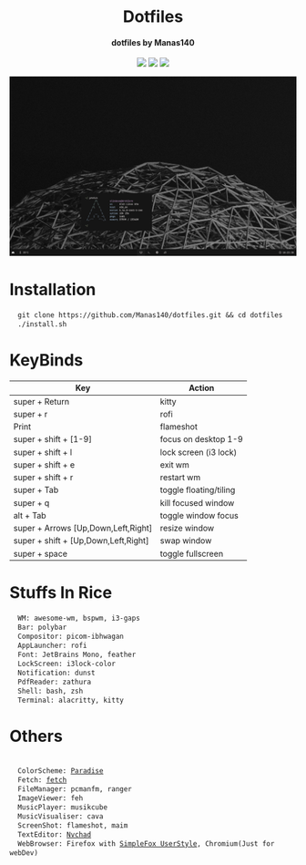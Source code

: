 <h1 align="center">Dotfiles</h1>
<h4 align="center">dotfiles by Manas140</h4>

<p align="center">
    <a href="https://github.com/Manas140/dotfiles/stargazers"><img src="https://img.shields.io/github/stars/Manas140/dotfiles?colorA=151515&colorB=8C977D&style=for-the-badge&logo=starship"></a>
    <a href="https://github.com/Manas140/dotfiles/issues"><img src="https://img.shields.io/github/issues/Manas140/dotfiles?colorA=151515&colorB=B66467&style=for-the-badge&logo=bugatti"></a>
    <a href="https://github.com/Manas140/dotfiles/network/members"><img src="https://img.shields.io/github/forks/Manas140/dotfiles?colorA=151515&colorB=8DA3B9&style=for-the-badge&logo=github"></a>
</p>

<p align="center">
  <img src="preview/unknown.png"> 
</p>

# Installation
```
  git clone https://github.com/Manas140/dotfiles.git && cd dotfiles
  ./install.sh 
```

# KeyBinds
| Key | Action|
| ----- | ----- |
| super + Return | kitty |
| super + r | rofi |
| Print | flameshot |
| super + shift + [1-9] | focus on desktop 1-9 |
| super + shift + l | lock screen (i3 lock) |
| super + shift + e | exit wm |
| super + shift + r | restart wm |
| super + Tab | toggle floating/tiling |
| super + q | kill focused window |
| alt + Tab | toggle window focus |
| super + Arrows [Up,Down,Left,Right] | resize window |
| super + shift + [Up,Down,Left,Right] | swap window |
| super + space | toggle fullscreen |

# Stuffs In Rice
```
  WM: awesome-wm, bspwm, i3-gaps  
  Bar: polybar
  Compositor: picom-ibhwagan
  AppLauncher: rofi
  Font: JetBrains Mono, feather
  LockScreen: i3lock-color
  Notification: dunst
  PdfReader: zathura
  Shell: bash, zsh
  Terminal: alacritty, kitty
```

# Others
<pre><code>  
  ColorScheme: <a href="https://github.com/Manas140/paradise">Paradise</a>
  Fetch: <a href="https://github.com/Manas140/fetch">fetch</a>
  FileManager: pcmanfm, ranger
  ImageViewer: feh
  MusicPlayer: musikcube
  MusicVisualiser: cava
  ScreenShot: flameshot, maim
  TextEditor: <a href="https://github.com/Nvchad">Nvchad</a>
  WebBrowser: Firefox with <a href="https://github.com/migueravila/SimpleFox">SimpleFox UserStyle</a>, Chromium(Just for webDev)
</code></pre>

